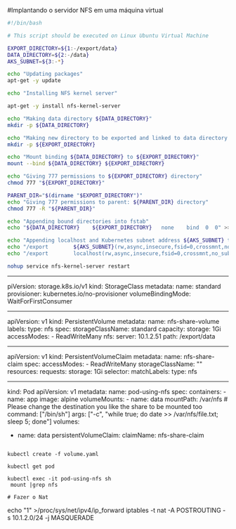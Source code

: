 #Implantando o servidor NFS em uma máquina virtual


```bash
#!/bin/bash

# This script should be executed on Linux Ubuntu Virtual Machine

EXPORT_DIRECTORY=${1:-/export/data}
DATA_DIRECTORY=${2:-/data}
AKS_SUBNET=${3:-*}

echo "Updating packages"
apt-get -y update

echo "Installing NFS kernel server"

apt-get -y install nfs-kernel-server

echo "Making data directory ${DATA_DIRECTORY}"
mkdir -p ${DATA_DIRECTORY}

echo "Making new directory to be exported and linked to data directory: ${EXPORT_DIRECTORY}"
mkdir -p ${EXPORT_DIRECTORY}

echo "Mount binding ${DATA_DIRECTORY} to ${EXPORT_DIRECTORY}"
mount --bind ${DATA_DIRECTORY} ${EXPORT_DIRECTORY}

echo "Giving 777 permissions to ${EXPORT_DIRECTORY} directory"
chmod 777 "${EXPORT_DIRECTORY}"

PARENT_DIR="$(dirname "$EXPORT_DIRECTORY")"
echo "Giving 777 permissions to parent: ${PARENT_DIR} directory"
chmod 777 -R "${PARENT_DIR}"

echo "Appending bound directories into fstab"
echo "${DATA_DIRECTORY}    ${EXPORT_DIRECTORY}   none    bind  0  0" >> /etc/fstab

echo "Appending localhost and Kubernetes subnet address ${AKS_SUBNET} to exports configuration file"
echo "/export        ${AKS_SUBNET}(rw,async,insecure,fsid=0,crossmnt,no_subtree_check)" >> /etc/exports
echo "/export        localhost(rw,async,insecure,fsid=0,crossmnt,no_subtree_check)" >> /etc/exports

nohup service nfs-kernel-server restart

```




---

piVersion: storage.k8s.io/v1
kind: StorageClass
metadata:
  name: standard
provisioner: kubernetes.io/no-provisioner
volumeBindingMode: WaitForFirstConsumer

---

apiVersion: v1
kind: PersistentVolume
metadata:
  name: nfs-share-volume
  labels:
    type: nfs
spec:
  storageClassName: standard
  capacity:
    storage: 1Gi
  accessModes:
    - ReadWriteMany
  nfs:
    server: 10.1.2.51
    path: /export/data

 

---

apiVersion: v1
kind: PersistentVolumeClaim
metadata:
  name: nfs-share-claim
spec:
  accessModes:
    - ReadWriteMany
  storageClassName: ""
  resources:
    requests:
      storage: 1Gi
  selector: 
    matchLabels:
      type: nfs

---
kind: Pod
apiVersion: v1
metadata:
  name: pod-using-nfs
spec:
  containers:
    - name: app
      image: alpine
      volumeMounts:
      - name: data
        mountPath: /var/nfs # Please change the destination you like the share to be mounted too
      command: ["/bin/sh"]
      args: ["-c", "while true; do date >> /var/nfs/file.txt; sleep 5; done"]
  volumes:
  - name: data
    persistentVolumeClaim:
      claimName: nfs-share-claim

```

kubectl create -f volume.yaml

kubectl get pod

kubectl exec -it pod-using-nfs sh
 mount |grep nfs

# Fazer o Nat

```
echo "1" >/proc/sys/net/ipv4/ip_forward
iptables -t nat -A POSTROUTING -s 10.1.2.0/24 -j MASQUERADE
```

